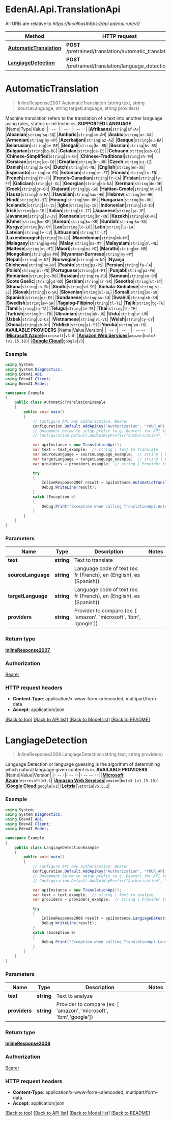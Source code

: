 # EdenAI.Api.TranslationApi

All URIs are relative to *https://localhosthttps://api.edenai.run/v1/*

Method | HTTP request | Description
------------- | ------------- | -------------
[**AutomaticTranslation**](TranslationApi.md#automatictranslation) | **POST** /pretrained/translation/automatic_translation | 
[**LangiageDetection**](TranslationApi.md#langiagedetection) | **POST** /pretrained/translation/language_detection | 


<a name="automatictranslation"></a>
# **AutomaticTranslation**
> InlineResponse2007 AutomaticTranslation (string text, string sourceLanguage, string targetLanguage, string providers)



Machine translation refers to the translation of a text into another language using rules, statics or ml technics.  **SUPPORTED LANGUAGE**  |Name|Type|Value| |- -- -|- -- -|- -- --| |**Afrikaans**|`string`|`af-AF`| |**Albanian**|`string`|`sq-SQ`| |**Amharic**|`string`|`am-AM`| |**Arabic**|`string`|`ar-XA`| |**Armenian**|`string`|`hy-HY`| |**Azerbaijani**|`string`|`az-AZ`| |**Basque**|`string`|`eu-BA`| |**Belarusian**|`string`|`be-BE`| |**Bengali**|`string`|`bn-BN`| |**Bosnian**|`string`|`bs-BS`| |**Bulgarian**|`string`|`bg-BG`| |**Catalan**|`string`|`ca-ES`| |**Cebuano**|`string`|`ceb-CB`| |**Chinese-Simplified**|`string`|`zh-CN`| |**Chinese-Traditional**|`string`|`zh-TW`| |**Corsican**|`string`|`co-CO`| |**Croatian**|`string`|`hr-HR`| |**Czech**|`string`|`cz-CZ`| |**Danish**|`string`|`da-DK`| |**Dutch**|`string`|`nl-NL`| |**English**|`string`|`en-US`| |**Esperanto**|`string`|`eo-EO`| |**Estonian**|`string`|`et-ET`| |**Finnish**|`string`|`fn-FN`| |**French**|`string`|`fr-FR`| |**French-Canadian**|`string`|`fr-CA`| |**Frisian**|`string`|`fy-FY`| |**Galician**|`string`|`gl-GL`| |**Georgian**|`string`|`ka-KA`| |**German**|`string`|`de-DE`| |**Greek**|`string`|`gr-GR`| |**Gujarati**|`string`|`gu-GU`| |**Haitian-Creole**|`string`|`ht-HT`| |**Hausa**|`string`|`ha-HA`| |**Hawaiian**|`string`|`haw-HA`| |**Hebrew**|`string`|`he-HE`| |**Hindi**|`string`|`hi-HI`| |**Hmong**|`string`|`hmn_HM`| |**Hungarian**|`string`|`hu-HU`| |**Icelandic**|`string`|`is-IS`| |**Igbo**|`string`|`ig-IG`| |**Indonesian**|`string`|`id-ID`| |**Irish**|`string`|`ga-IR`| |**Italian**|`string`|`it-IT`| |**Japanese**|`string`|`ja-JP`| |**Javanese**|`string`|`jv-JV`| |**Kannada**|`string`|`kn-KN`| |**Kazakh**|`string`|`kk-KK`| |**Khmer**|`string`|`km-KM`| |**Korean**|`string`|`ko-KR`| |**Kurdish**|`string`|`ku-KU`| |**Kyrgyz**|`string`|`ky-KY`| |**Lao**|`string`|`lo-LO`| |**Latin**|`string`|`la-LA`| |**Latvian**|`string`|`lv-LV`| |**Lithuanian**|`string`|`lt-LT`| |**Luxembourgish**|`string`|`lb-LB`| |**Macedonian**|`string`|`mk-MK`| |**Malagasy**|`string`|`mg-MG`| |**Malay**|`string`|`ms-MY`| |**Malayalam**|`string`|`ml-ML`| |**Maltese**|`string`|`mt-MT`| |**Maori**|`string`|`mi-MI`| |**Marathi**|`string`|`mr-MR`| |**Mongolian**|`string`|`mn-MN`| |**Myanmar-Burmese**|`string`|`my-MY`| |**Nepali**|`string`|`ne-NE`| |**Norwegian**|`string`|`no-NO`| |**Nyanja Chichewa**|`string`|`ny-NY`| |**Pashto**|`string`|`ps-PS`| |**Persian**|`string`|`fa-FA`| |**Polish**|`string`|`pl-PO`| |**Portuguese**|`string`|`pt-PT`| |**Punjabi**|`string`|`pa-PA`| |**Romanian**|`string`|`ro-RO`| |**Russian**|`string`|`ru-RU`| |**Samoan**|`string`|`sm-SM`| |**Scots Gaelic**|`string`|`gd-GD`| |**Serbian**|`string`|`sr-SR`| |**Sesotho**|`string`|`st-ST`| |**Shona**|`string`|`sn-SN`| |**Sindhi**|`string`|`sd-SD`| |**Sinhala-Sinhalese**|`string`|`si-SI`| |**Slovak**|`string`|`sk-SK`| |**Slovenian**|`string`|`sl-SL`| |**Somali**|`string`|`so-SO`| |**Spanish**|`string`|`es-ES`| |**Sundanese**|`string`|`su-SU`| |**Swahili**|`string`|`sh-SH`| |**Swedish**|`string`|`sw-SW`| |**Tagalog-Filipino**|`string`|`tl-TL`| |**Tajik**|`string`|`tg-TG`| |**Tamil**|`string`|`ta-TA`| |**Telugu**|`string`|`te-TE`| |**Thai**|`string`|`th-TH`| |**Turkish**|`string`|`tr-TR`| |**Ukrainian**|`string`|`uk-UK`| |**Urdu**|`string`|`ur-UR`| |**Uzbek**|`string`|`uz-UZ`| |**Vietnamese**|`string`|`vi-VI`| |**Welsh**|`string`|`cy-CY`| |**Xhosa**|`string`|`xh-XH`| |**Yiddish**|`string`|`yi-YI`| |**Yoruba**|`string`|`yo-YO`|  **AVAILABLE PROVIDERS**   |Name|Value|Version| |- -- -|- -- --|- -- -- --| |[**Microsoft Azure**](https://www.edenai.co/catalog/azure-translator)|`microsoft`|`v3.0`| |[**Amazon Web Services**](https://www.edenai.co/catalog/amazon-translate)|`amazon`|`boto3 (v1.15.18)`| |[**Google Cloud**](https://www.edenai.co/catalog/google-cloud-translation)|`google`|`v3`|

### Example
```csharp
using System;
using System.Diagnostics;
using EdenAI.Api;
using EdenAI.Client;
using EdenAI.Model;

namespace Example
{
    public class AutomaticTranslationExample
    {
        public void main()
        {
            // Configure API key authorization: Bearer
            Configuration.Default.AddApiKey("Authorization", "YOUR_API_KEY");
            // Uncomment below to setup prefix (e.g. Bearer) for API key, if needed
            // Configuration.Default.AddApiKeyPrefix("Authorization", "Bearer");

            var apiInstance = new TranslationApi();
            var text = text_example;  // string | Text to translate
            var sourceLanguage = sourceLanguage_example;  // string | Language code of text (ex: fr (French), en (English), es (Spanish))
            var targetLanguage = targetLanguage_example;  // string | Language code of text (ex: fr (French), en (English), es (Spanish))
            var providers = providers_example;  // string | Provider to compare (ex: [ 'amazon', 'microsoft', 'ibm', 'google'])

            try
            {
                InlineResponse2007 result = apiInstance.AutomaticTranslation(text, sourceLanguage, targetLanguage, providers);
                Debug.WriteLine(result);
            }
            catch (Exception e)
            {
                Debug.Print("Exception when calling TranslationApi.AutomaticTranslation: " + e.Message );
            }
        }
    }
}
```

### Parameters

Name | Type | Description  | Notes
------------- | ------------- | ------------- | -------------
 **text** | **string**| Text to translate | 
 **sourceLanguage** | **string**| Language code of text (ex: fr (French), en (English), es (Spanish)) | 
 **targetLanguage** | **string**| Language code of text (ex: fr (French), en (English), es (Spanish)) | 
 **providers** | **string**| Provider to compare (ex: [ &#39;amazon&#39;, &#39;microsoft&#39;, &#39;ibm&#39;, &#39;google&#39;]) | 

### Return type

[**InlineResponse2007**](InlineResponse2007.md)

### Authorization

[Bearer](../README.md#Bearer)

### HTTP request headers

 - **Content-Type**: application/x-www-form-urlencoded, multipart/form-data
 - **Accept**: application/json

[[Back to top]](#) [[Back to API list]](../README.md#documentation-for-api-endpoints) [[Back to Model list]](../README.md#documentation-for-models) [[Back to README]](../README.md)

<a name="langiagedetection"></a>
# **LangiageDetection**
> InlineResponse2008 LangiageDetection (string text, string providers)



Language Detection or language guessing is the algorithm of determining which natural language given content is in.  **AVAILABLE PROVIDERS**   |Name|Value|Version| |- -- -|- -- --|- -- -- --| |[**Microsoft Azure**](https://www.edenai.co/catalog/azure-translator)|`microsoft`|`v3.1`| |[**Amazon Web Services**](https://www.edenai.co/catalog/amazon-translate)|`amazon`|`boto3 (v1.15.18)`| |[**Google Cloud**](https://www.edenai.co/catalog/google-cloud-translation)|`google`|`v1`| |[**Lettria**](https://www.edenai.co/catalog/Lettria)|`lettria`|`v5.5.2`|

### Example
```csharp
using System;
using System.Diagnostics;
using EdenAI.Api;
using EdenAI.Client;
using EdenAI.Model;

namespace Example
{
    public class LangiageDetectionExample
    {
        public void main()
        {
            // Configure API key authorization: Bearer
            Configuration.Default.AddApiKey("Authorization", "YOUR_API_KEY");
            // Uncomment below to setup prefix (e.g. Bearer) for API key, if needed
            // Configuration.Default.AddApiKeyPrefix("Authorization", "Bearer");

            var apiInstance = new TranslationApi();
            var text = text_example;  // string | Text to analyze
            var providers = providers_example;  // string | Provider to compare (ex: [ 'amazon', 'microsoft', 'ibm','google'])

            try
            {
                InlineResponse2008 result = apiInstance.LangiageDetection(text, providers);
                Debug.WriteLine(result);
            }
            catch (Exception e)
            {
                Debug.Print("Exception when calling TranslationApi.LangiageDetection: " + e.Message );
            }
        }
    }
}
```

### Parameters

Name | Type | Description  | Notes
------------- | ------------- | ------------- | -------------
 **text** | **string**| Text to analyze | 
 **providers** | **string**| Provider to compare (ex: [ &#39;amazon&#39;, &#39;microsoft&#39;, &#39;ibm&#39;,&#39;google&#39;]) | 

### Return type

[**InlineResponse2008**](InlineResponse2008.md)

### Authorization

[Bearer](../README.md#Bearer)

### HTTP request headers

 - **Content-Type**: application/x-www-form-urlencoded, multipart/form-data
 - **Accept**: application/json

[[Back to top]](#) [[Back to API list]](../README.md#documentation-for-api-endpoints) [[Back to Model list]](../README.md#documentation-for-models) [[Back to README]](../README.md)

